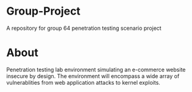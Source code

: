 # Group-Project
A repository for group 64 penetration testing scenario project

# About
Penetration testing lab environment simulating an e-commerce website insecure by design. The environment will encompass a wide array of vulnerablities from web application attacks to kernel exploits.
